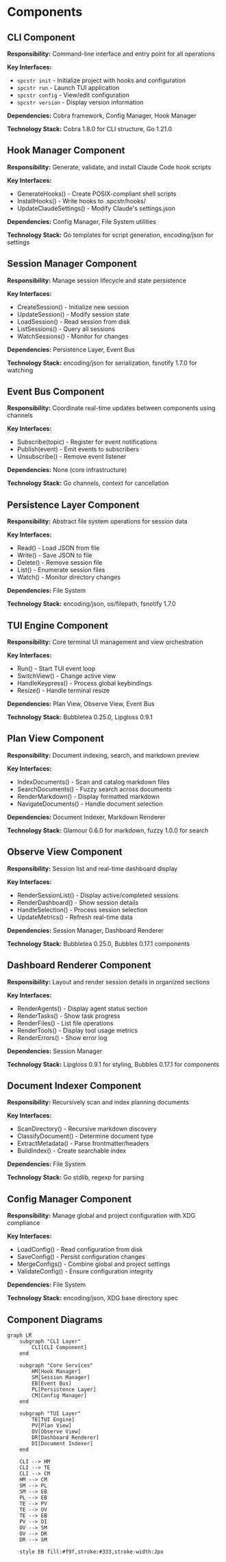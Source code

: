 # Components

## CLI Component
**Responsibility:** Command-line interface and entry point for all operations

**Key Interfaces:**
- `spcstr init` - Initialize project with hooks and configuration
- `spcstr run` - Launch TUI application
- `spcstr config` - View/edit configuration
- `spcstr version` - Display version information

**Dependencies:** Cobra framework, Config Manager, Hook Manager

**Technology Stack:** Cobra 1.8.0 for CLI structure, Go 1.21.0

## Hook Manager Component
**Responsibility:** Generate, validate, and install Claude Code hook scripts

**Key Interfaces:**
- GenerateHooks() - Create POSIX-compliant shell scripts
- InstallHooks() - Write hooks to .spcstr/hooks/
- UpdateClaudeSettings() - Modify Claude's settings.json

**Dependencies:** Config Manager, File System utilities

**Technology Stack:** Go templates for script generation, encoding/json for settings

## Session Manager Component
**Responsibility:** Manage session lifecycle and state persistence

**Key Interfaces:**
- CreateSession() - Initialize new session
- UpdateSession() - Modify session state
- LoadSession() - Read session from disk
- ListSessions() - Query all sessions
- WatchSessions() - Monitor for changes

**Dependencies:** Persistence Layer, Event Bus

**Technology Stack:** encoding/json for serialization, fsnotify 1.7.0 for watching

## Event Bus Component
**Responsibility:** Coordinate real-time updates between components using channels

**Key Interfaces:**
- Subscribe(topic) - Register for event notifications
- Publish(event) - Emit events to subscribers
- Unsubscribe() - Remove event listener

**Dependencies:** None (core infrastructure)

**Technology Stack:** Go channels, context for cancellation

## Persistence Layer Component
**Responsibility:** Abstract file system operations for session data

**Key Interfaces:**
- Read() - Load JSON from file
- Write() - Save JSON to file
- Delete() - Remove session file
- List() - Enumerate session files
- Watch() - Monitor directory changes

**Dependencies:** File System

**Technology Stack:** encoding/json, os/filepath, fsnotify 1.7.0

## TUI Engine Component
**Responsibility:** Core terminal UI management and view orchestration

**Key Interfaces:**
- Run() - Start TUI event loop
- SwitchView() - Change active view
- HandleKeypress() - Process global keybindings
- Resize() - Handle terminal resize

**Dependencies:** Plan View, Observe View, Event Bus

**Technology Stack:** Bubbletea 0.25.0, Lipgloss 0.9.1

## Plan View Component
**Responsibility:** Document indexing, search, and markdown preview

**Key Interfaces:**
- IndexDocuments() - Scan and catalog markdown files
- SearchDocuments() - Fuzzy search across documents
- RenderMarkdown() - Display formatted markdown
- NavigateDocuments() - Handle document selection

**Dependencies:** Document Indexer, Markdown Renderer

**Technology Stack:** Glamour 0.6.0 for markdown, fuzzy 1.0.0 for search

## Observe View Component
**Responsibility:** Session list and real-time dashboard display

**Key Interfaces:**
- RenderSessionList() - Display active/completed sessions
- RenderDashboard() - Show session details
- HandleSelection() - Process session selection
- UpdateMetrics() - Refresh real-time data

**Dependencies:** Session Manager, Dashboard Renderer

**Technology Stack:** Bubbletea 0.25.0, Bubbles 0.17.1 components

## Dashboard Renderer Component
**Responsibility:** Layout and render session details in organized sections

**Key Interfaces:**
- RenderAgents() - Display agent status section
- RenderTasks() - Show task progress
- RenderFiles() - List file operations
- RenderTools() - Display tool usage metrics
- RenderErrors() - Show error log

**Dependencies:** Session Manager

**Technology Stack:** Lipgloss 0.9.1 for styling, Bubbles 0.17.1 for components

## Document Indexer Component
**Responsibility:** Recursively scan and index planning documents

**Key Interfaces:**
- ScanDirectory() - Recursive markdown discovery
- ClassifyDocument() - Determine document type
- ExtractMetadata() - Parse frontmatter/headers
- BuildIndex() - Create searchable index

**Dependencies:** File System

**Technology Stack:** Go stdlib, regexp for parsing

## Config Manager Component
**Responsibility:** Manage global and project configuration with XDG compliance

**Key Interfaces:**
- LoadConfig() - Read configuration from disk
- SaveConfig() - Persist configuration changes
- MergeConfigs() - Combine global and project settings
- ValidateConfig() - Ensure configuration integrity

**Dependencies:** File System

**Technology Stack:** encoding/json, XDG base directory spec

## Component Diagrams

```mermaid
graph LR
    subgraph "CLI Layer"
        CLI[CLI Component]
    end
    
    subgraph "Core Services"
        HM[Hook Manager]
        SM[Session Manager]
        EB[Event Bus]
        PL[Persistence Layer]
        CM[Config Manager]
    end
    
    subgraph "TUI Layer"
        TE[TUI Engine]
        PV[Plan View]
        OV[Observe View]
        DR[Dashboard Renderer]
        DI[Document Indexer]
    end
    
    CLI --> HM
    CLI --> TE
    CLI --> CM
    HM --> CM
    SM --> PL
    SM --> EB
    PL --> EB
    TE --> PV
    TE --> OV
    TE --> EB
    PV --> DI
    OV --> SM
    OV --> DR
    DR --> SM
    
    style EB fill:#f9f,stroke:#333,stroke-width:2px
```
